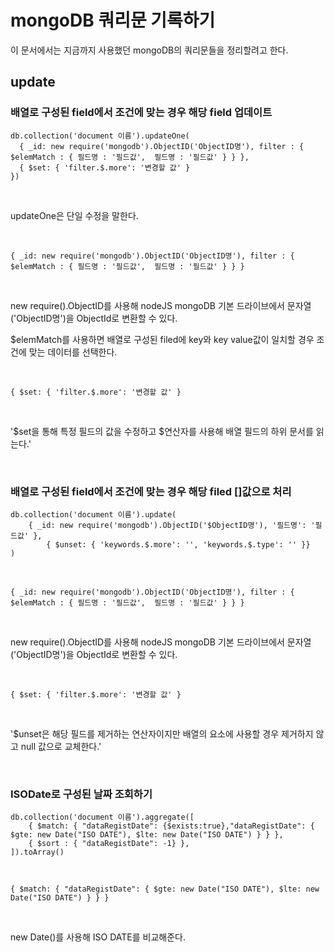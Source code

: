 # mongoDB 쿼리문 기록하기

이 문서에서는 지금까지 사용했던 mongoDB의 쿼리문들을 정리할려고 한다.

## update

### 배열로 구성된 field에서 조건에 맞는 경우 해당 field 업데이트

```
db.collection('document 이름').updateOne(
  { _id: new require('mongodb').ObjectID('ObjectID명'), filter : { $elemMatch : { 필드명 : '필드값',  필드명 : '필드값' } } },
  { $set: { 'filter.$.more': '변경할 값' }
})
```

<br />

updateOne은 단일 수정을 말한다.

<br />

```
{ _id: new require('mongodb').ObjectID('ObjectID명'), filter : { $elemMatch : { 필드명 : '필드값',  필드명 : '필드값' } } }
```
<br />

new require().ObjectID를 사용해 nodeJS mongoDB 기본 드라이브에서 문자열('ObjectID명')을 ObjectId로 변환할 수 있다.

$elemMatch를 사용하면 배열로 구성된 filed에 key와 key value값이 일치할 경우 조건에 맞는 데이터를 선택한다.

<br/>

```
{ $set: { 'filter.$.more': '변경할 값' }
```

<br />

'$set을 통해 특정 필드의 값을 수정하고 $연산자를 사용해 배열 필드의 하위 문서를 읽는다.'

<br />

### 배열로 구성된 field에서 조건에 맞는 경우 해당 filed []값으로 처리

```
db.collection('document 이름').update(
	{ _id: new require('mongodb').ObjectID('$ObjectID명'), '필드명': '필드값' },
        { $unset: { 'keywords.$.more': '', 'keywords.$.type': '' }}
)
```

<br />

```
{ _id: new require('mongodb').ObjectID('ObjectID명'), filter : { $elemMatch : { 필드명 : '필드값',  필드명 : '필드값' } } }
```
<br />

new require().ObjectID를 사용해 nodeJS mongoDB 기본 드라이브에서 문자열('ObjectID명')을 ObjectId로 변환할 수 있다.

<br />

```
{ $set: { 'filter.$.more': '변경할 값' }
```

<br />

'$unset은 해당 필드를 제거하는 연산자이지만 배열의 요소에 사용할 경우 제거하지 않고 null 값으로 교체한다.'

<br />

### ISODate로 구성된 날짜 조회하기

```
db.collection('document 이름').aggregate([
	{ $match: { "dataRegistDate": {$exists:true},"dataRegistDate": { $gte: new Date("ISO DATE"), $lte: new Date("ISO DATE") } } },
	{ $sort : { "dataRegistDate": -1} },
]).toArray()
```

<br />

```
{ $match: { "dataRegistDate": { $gte: new Date("ISO DATE"), $lte: new Date("ISO DATE") } } }
```
<br />

new Date()를 사용해 ISO DATE를 비교해준다.

<br />
